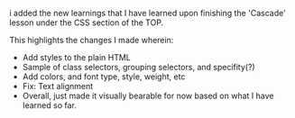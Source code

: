 i added the new learnings that I have learned upon finishing the 'Cascade' lesson under the CSS section of the TOP.

This highlights the changes I made wherein:
- Add styles to the plain HTML
- Sample of class selectors, grouping selectors, and specifity(?)
- Add colors, and font type, style, weight, etc
- Fix: Text alignment
- Overall, just made it visually bearable for now based on what I have learned so far.